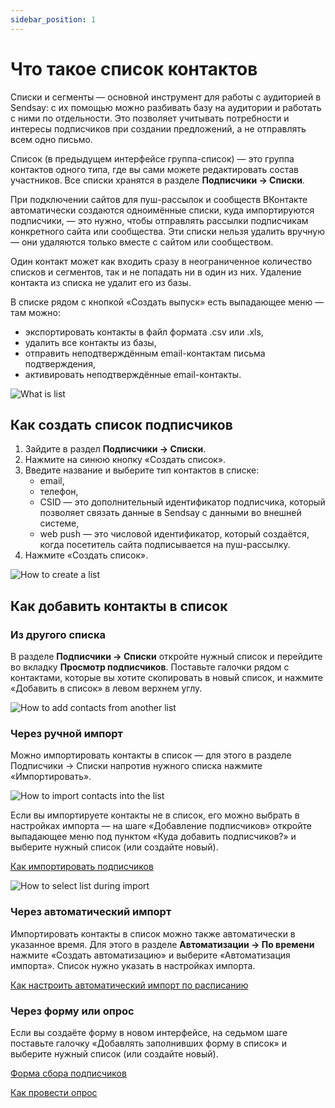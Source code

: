 ```yaml
---
sidebar_position: 1
---
```


# Что такое список контактов

Списки и сегменты — основной инструмент для работы с аудиторией в Sendsay: с их помощью можно разбивать базу на аудитории и работать с ними по отдельности. Это позволяет учитывать потребности и интересы подписчиков при создании предложений, а не отправлять всем одно письмо.

Список (в предыдущем интерфейсе группа-список) — это группа контактов одного типа, где вы сами можете редактировать состав участников. Все списки хранятся в разделе **Подписчики → Списки**.

При подключении сайтов для пуш-рассылок и сообществ ВКонтакте автоматически создаются одноимённые списки, куда импортируются подписчики, — это нужно, чтобы отправлять рассылки подписчикам конкретного сайта или сообщества. Эти списки нельзя удалить вручную — они удаляются только вместе с сайтом или сообществом.

Один контакт может как входить сразу в неограниченное количество списков и сегментов, так и не попадать ни в один из них. Удаление контакта из списка не удалит его из базы.

В списке рядом с кнопкой «Создать выпуск» есть выпадающее меню — там можно:

- экспортировать контакты в файл формата .csv или .xls,
- удалить все контакты из базы,
- отправить неподтверждённым email-контактам письма подтверждения,
- активировать неподтверждённые email-контакты.

![What is  list](/img/subscribers/lists-and-segments\what-is-list/what-is-list.png) <br/>

## Как создать список подписчиков

1. Зайдите в раздел **Подписчики → Списки**.
2. Нажмите на синюю кнопку «Создать список».
3. Введите название и выберите тип контактов в списке:
   - email,
   - телефон,
   - CSID — это дополнительный идентификатор подписчика, который позволяет связать данные в Sendsay с данными во внешней системе,
   - web push — это числовой идентификатор, который создаётся, когда посетитель сайта подписывается на пуш-рассылку.
4. Нажмите «Создать список».

![How to create a list](/img/subscribers/lists-and-segments\what-is-list/how-to-create-a-list.gif) <br/>

## Как добавить контакты в список

### Из другого списка

В разделе **Подписчики → Списки** откройте нужный список и перейдите во вкладку **Просмотр подписчиков**. Поставьте галочки рядом с контактами, которые вы хотите скопировать в новый список, и нажмите «Добавить в список» в левом верхнем углу.

![How to add contacts from another list](/img/subscribers/lists-and-segments\what-is-list/how-to-add-contacts-from-another-list.png) <br/>

### Через ручной импорт

Можно импортировать контакты в список — для этого в разделе Подписчики → Списки напротив нужного списка нажмите «Импортировать».

![How to import contacts into the list](/img/subscribers/lists-and-segments\what-is-list/how-to-import-contacts-into-the-list.png) <br/>

Если вы импортируете контакты не в список, его можно выбрать в настройках импорта — на шаге «Добавление подписчиков» откройте выпадающее меню под пунктом «Куда добавить подписчиков?» и выберите нужный список (или создайте новый).

[Как импортировать подписчиков](https://docs.sendsay.ru/subscribers/import-and-export/how-to-import-subscribers)

![How to select list during import](/img/subscribers/lists-and-segments\what-is-list/how-to-select-list-during-import.png) <br/>

### Через автоматический импорт

Импортировать контакты в список можно также автоматически в указанное время. Для этого в разделе **Автоматизации → По времени** нажмите «Создать автоматизацию» и выберите «Автоматизация импорта». Список нужно указать в настройках импорта.

[Как настроить автоматический импорт по расписанию](https://docs.sendsay.ru/automations/autoimport/how-to-set-autoimport)

### Через форму или опрос

Если вы создаёте форму в новом интерфейсе, на седьмом шаге поставьте галочку «Добавлять заполнивших форму в список» и выберите нужный список (или создайте новый).

[Форма сбора подписчиков](https://docs.sendsay.ru/forms/signup-forms)

[Как провести опрос](https://docs.sendsay.ru/forms/how-to-conduct-a-poll)
